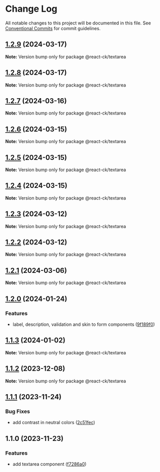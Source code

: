 # Change Log

All notable changes to this project will be documented in this file.
See [Conventional Commits](https://conventionalcommits.org) for commit guidelines.

## [1.2.9](https://github.com/abelflopes/react-ck/compare/@react-ck/textarea@1.2.8...@react-ck/textarea@1.2.9) (2024-03-17)

**Note:** Version bump only for package @react-ck/textarea





## [1.2.8](https://github.com/abelflopes/react-ck/compare/@react-ck/textarea@1.2.7...@react-ck/textarea@1.2.8) (2024-03-17)

**Note:** Version bump only for package @react-ck/textarea





## [1.2.7](https://github.com/abelflopes/react-ck/compare/@react-ck/textarea@1.2.6...@react-ck/textarea@1.2.7) (2024-03-16)

**Note:** Version bump only for package @react-ck/textarea





## [1.2.6](https://github.com/abelflopes/react-ck/compare/@react-ck/textarea@1.2.5...@react-ck/textarea@1.2.6) (2024-03-15)

**Note:** Version bump only for package @react-ck/textarea





## [1.2.5](https://github.com/abelflopes/react-ck/compare/@react-ck/textarea@1.2.4...@react-ck/textarea@1.2.5) (2024-03-15)

**Note:** Version bump only for package @react-ck/textarea





## [1.2.4](https://github.com/abelflopes/react-ck/compare/@react-ck/textarea@1.2.3...@react-ck/textarea@1.2.4) (2024-03-15)

**Note:** Version bump only for package @react-ck/textarea





## [1.2.3](https://github.com/abelflopes/react-ck/compare/@react-ck/textarea@1.2.2...@react-ck/textarea@1.2.3) (2024-03-12)

**Note:** Version bump only for package @react-ck/textarea





## [1.2.2](https://github.com/abelflopes/react-ck/compare/@react-ck/textarea@1.2.1...@react-ck/textarea@1.2.2) (2024-03-12)

**Note:** Version bump only for package @react-ck/textarea





## [1.2.1](https://github.com/abelflopes/react-ck/compare/@react-ck/textarea@1.2.0...@react-ck/textarea@1.2.1) (2024-03-06)

**Note:** Version bump only for package @react-ck/textarea





## [1.2.0](https://github.com/abelflopes/react-ck/compare/@react-ck/textarea@1.1.3...@react-ck/textarea@1.2.0) (2024-01-24)


### Features

* label, description, validation and skin to form components ([9f189f0](https://github.com/abelflopes/react-ck/commit/9f189f0df64abac8363f6cbbfe37fdcd0f18b80a))



## [1.1.3](https://github.com/abelflopes/react-ck/compare/@react-ck/textarea@1.1.2...@react-ck/textarea@1.1.3) (2024-01-02)

**Note:** Version bump only for package @react-ck/textarea





## [1.1.2](https://github.com/abelflopes/react-ck/compare/@react-ck/textarea@1.1.1...@react-ck/textarea@1.1.2) (2023-12-08)

**Note:** Version bump only for package @react-ck/textarea





## [1.1.1](https://github.com/abelflopes/react-ck/compare/@react-ck/textarea@1.1.0...@react-ck/textarea@1.1.1) (2023-11-24)


### Bug Fixes

* add contrast in neutral colors ([2c51fec](https://github.com/abelflopes/react-ck/commit/2c51fec5f8a3e0f7b6a13428dfeb34c00cc29eb6))



## 1.1.0 (2023-11-23)


### Features

* add textarea component ([f7286a0](https://github.com/abelflopes/react-ck/commit/f7286a0d4c4d018887d6c5da782829d9bc698f5f))
